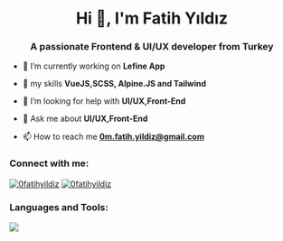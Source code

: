 <h1 align="center">Hi 👋, I'm Fatih Yıldız</h1>
<h3 align="center">A passionate Frontend & UI/UX developer from Turkey</h3>

- 🔭 I’m currently working on **Lefine App**

- 🌱 my skills **VueJS,SCSS, Alpine.JS and Tailwind**

- 🤝 I’m looking for help with **UI/UX,Front-End**

- 💬 Ask me about **UI/UX,Front-End**

- 📫 How to reach me **0m.fatih.yildiz@gmail.com**


<h3 align="left">Connect with me:</h3>
<p>
<a href="https://twitter.com/0fatihyildiz" target="blank"><img align="center" src="https://cardify.vercel.app/api/badges?border=false&borderColor=%23ddd&borderWidth=2&iconColor=&icons=twitter&preset=default&shadow=true&width=100" alt="0fatihyildiz" width="auto" /></a>
<a href="https://www.instagram.com/0fatihyildiz/" target="blank"><img align="center" src="https://cardify.vercel.app/api/badges?border=false&borderColor=%23ddd&borderWidth=2&iconColor=&icons=instagram&preset=default&shadow=true&width=100" alt="0fatihyildiz" width="auto" alt="0fatihyildiz"/> 
</a>
</p>

<h3 align="left">Languages and Tools:</h3>
<p>
  <img src="https://cardify.vercel.app/api/badges?border=false&borderColor=%23ddd&borderWidth=2&iconColor=&icons=javascript%2Cvercel%2Cvuedotjs%2Csass%2Ccss3%2Ctailwindcss%2Cfigma%2Calpinedotjs%2Cgit%2Cnuxtdotjs%2Cvite%2Cheroku%2Cnetlify&preset=gagarin-view&shadow=true&width=100">
</p>
